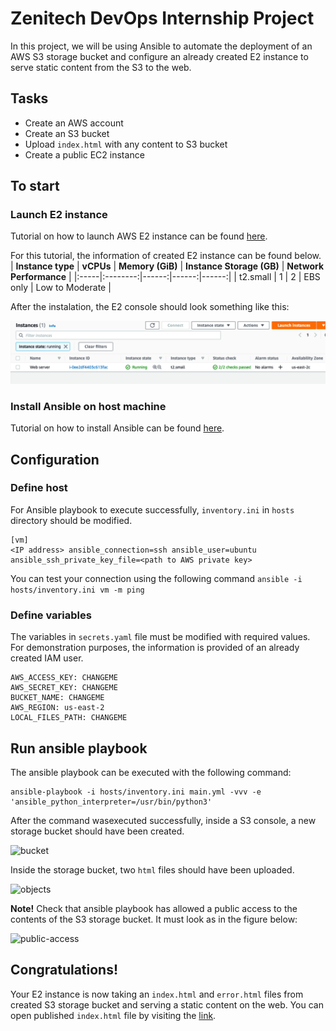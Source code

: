 # Zenitech DevOps Internship Project
In this project, we will be using Ansible to automate the deployment of an AWS S3 storage bucket and configure an already created E2 instance to serve static content from the S3 to the web.
## Tasks
- Create an AWS account
- Create an S3 bucket
- Upload `index.html` with any content to S3 bucket
- Create a public EC2 instance

## To start

### Launch E2 instance
Tutorial on how to launch AWS E2 instance can be found [here](https://docs.aws.amazon.com/quickstarts/latest/vmlaunch/step-1-launch-instance.html).

For this tutorial, the information of created E2 instance can be found below.
| **Instance type** |  **vCPUs**  | **Memory (GiB)** | **Instance Storage (GB)** | **Network Performance** |
|:-----|:--------:|------:|------:|------:|
| t2.small   | 1 | 2 | EBS only | Low to Moderate |

After the instalation, the E2 console should look something like this:

![E2](images/E2.png)

### Install Ansible on host machine
Tutorial on how to install Ansible can be found [here](https://docs.ansible.com/ansible/latest/installation_guide/intro_installation.html).

## Configuration
### Define host
For Ansible playbook to execute successfully, `inventory.ini` in `hosts` directory should be modified.

```
[vm]
<IP address> ansible_connection=ssh ansible_user=ubuntu ansible_ssh_private_key_file=<path to AWS private key>
```

You can test your connection using the following command
```ansible -i hosts/inventory.ini vm -m ping```

### Define variables
The variables in `secrets.yaml` file must be modified with required values. For demonstration purposes, the information is provided of an already created IAM user.
```
AWS_ACCESS_KEY: CHANGEME
AWS_SECRET_KEY: CHANGEME
BUCKET_NAME: CHANGEME
AWS_REGION: us-east-2
LOCAL_FILES_PATH: CHANGEME
```

## Run ansible playbook
The ansible playbook can be executed with the following command:

```
ansible-playbook -i hosts/inventory.ini main.yml -vvv -e 'ansible_python_interpreter=/usr/bin/python3'
```

After the command wasexecuted successfully, inside a S3 console, a new storage bucket should have been created.

![bucket](images/bucket.png)


Inside the storage bucket, two `html` files should have been uploaded.

![objects](images/objects.png)

__Note!__ Check that ansible playbook has allowed a public access to the contents of the S3 storage bucket. It must look as in the figure below:

![public-access](images/public-access.png)


## Congratulations! 
Your E2 instance is now taking an `index.html` and `error.html` files from created S3 storage bucket and serving a static content on the web. You can open published `index.html` file by visiting the [link](http://zenitech-paulgasp-storage.s3-website.us-east-2.amazonaws.com/).
